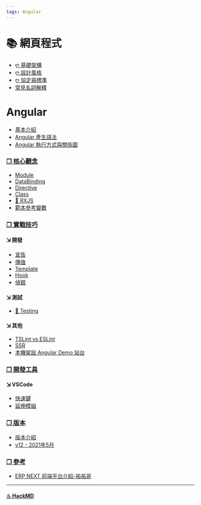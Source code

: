 ```yaml
---
tags: Angular
---
```

📚️ 網頁程式
===
- [ღ 基礎架構](/@ycLiang/By3aVppY_)
- [ღ 設計風格](/@ycLiang/S1Q8byCYd)
- [ღ 協定與標準](/@ycLiang/Hyhyf1RtO)
- [常見名詞解釋](/@ycLiang/SJ6dfy0YO)

Angular
===
- [基本介紹](/@ycLiang/ryWR-QRYu)
- [Angular 產生語法](/@ycLiang/SygXGCeuO)
- [Angular 執行方式與關係圖](/@ycLiang/r1SuSg-uu)

### [❒ 核心觀念](/@ycLiang/HyNUlQRK_)
- [Module](/@ycLiang/rJDwkxaKO)
- [DataBinding](/@ycLiang/BJDq47Atu)
- [Directive](/@ycLiang/ryRZNXCKd)
- [Class](/@ycLiang/S1CshXRYO)
- [📙 RXJS](/@ycLiang/BJmEterq_)
- [範本參考變數](/@ycLiang/Skg7I80Fu)

### [❒ 實戰技巧](/@ycLiang/HyNUlQRK_)
#### ⇲ 開發 
- [宣告](/@ycLiang/ryAzSPPcd)
- [傳值](/@ycLiang/SkwdrV0Kd)
- [Template](/@ycLiang/BysuPQCYO)
- [Hook](/@ycLiang/SyrxLXAY_)
- [偵錯](/@ycLiang/r1NmrlqOd)
#### ⇲ 測試
- [📙 Testing](/@ycLiang/ryccGBCtu)
#### ⇲ 其他
- [TSLint vs ESLint](/@ycLiang/Hk-0aGP5d)
- [SSR]()
- [本機架設 Angular Demo 站台](/@ycLiang/H1KojZfdu)

### [❒ 開發工具](/@ycLiang/HyNUlQRK_)
#### ⇲ VSCode
- [快速鍵](/@ycLiang/H10mkzGOu)
- [延伸模組]()

### [❒ 版本](/@ycLiang/HyNUlQRK_)
- [版本介紹](/@ycLiang/Bk0v7gH9O)
- [v12 - 2021年5月](/@ycLiang/r1hDgp3KO)

### [❒ 參考](/@ycLiang/HyNUlQRK_)
- [ERP NEXT 前端平台介紹-祐祐哥](/0CaBNJNkTBG7HH2tcqkFNg)

---
#### [♨ HackMD](https://hackmd.io/@ycLiang/rJt8qVCtd)
